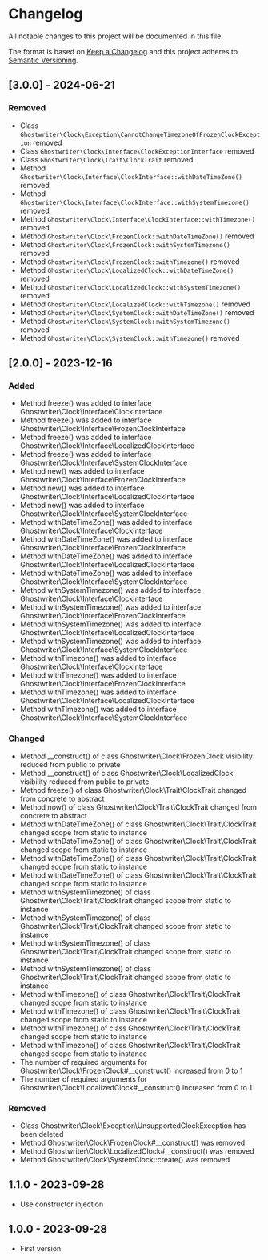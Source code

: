 # Changelog

All notable changes to this project will be documented in this file.

The format is based on [Keep a Changelog](http://keepachangelog.com/)
and this project adheres to [Semantic Versioning](http://semver.org/).

## [3.0.0] - 2024-06-21

### Removed

- Class `Ghostwriter\Clock\Exception\CannotChangeTimezoneOfFrozenClockException` removed
- Class `Ghostwriter\Clock\Interface\ClockExceptionInterface` removed
- Class `Ghostwriter\Clock\Trait\ClockTrait` removed
- Method `Ghostwriter\Clock\Interface\ClockInterface::withDateTimeZone()` removed
- Method `Ghostwriter\Clock\Interface\ClockInterface::withSystemTimezone()` removed
- Method `Ghostwriter\Clock\Interface\ClockInterface::withTimezone()` removed
- Method `Ghostwriter\Clock\FrozenClock::withDateTimeZone()` removed
- Method `Ghostwriter\Clock\FrozenClock::withSystemTimezone()` removed
- Method `Ghostwriter\Clock\FrozenClock::withTimezone()` removed
- Method `Ghostwriter\Clock\LocalizedClock::withDateTimeZone()` removed
- Method `Ghostwriter\Clock\LocalizedClock::withSystemTimezone()` removed
- Method `Ghostwriter\Clock\LocalizedClock::withTimezone()` removed
- Method `Ghostwriter\Clock\SystemClock::withDateTimeZone()` removed
- Method `Ghostwriter\Clock\SystemClock::withSystemTimezone()` removed
- Method `Ghostwriter\Clock\SystemClock::withTimezone()` removed

## [2.0.0] - 2023-12-16

### Added

- Method freeze() was added to interface Ghostwriter\Clock\Interface\ClockInterface
- Method freeze() was added to interface Ghostwriter\Clock\Interface\FrozenClockInterface
- Method freeze() was added to interface Ghostwriter\Clock\Interface\LocalizedClockInterface
- Method freeze() was added to interface Ghostwriter\Clock\Interface\SystemClockInterface
- Method new() was added to interface Ghostwriter\Clock\Interface\FrozenClockInterface
- Method new() was added to interface Ghostwriter\Clock\Interface\LocalizedClockInterface
- Method new() was added to interface Ghostwriter\Clock\Interface\SystemClockInterface
- Method withDateTimeZone() was added to interface Ghostwriter\Clock\Interface\ClockInterface
- Method withDateTimeZone() was added to interface Ghostwriter\Clock\Interface\FrozenClockInterface
- Method withDateTimeZone() was added to interface Ghostwriter\Clock\Interface\LocalizedClockInterface
- Method withDateTimeZone() was added to interface Ghostwriter\Clock\Interface\SystemClockInterface
- Method withSystemTimezone() was added to interface Ghostwriter\Clock\Interface\ClockInterface
- Method withSystemTimezone() was added to interface Ghostwriter\Clock\Interface\FrozenClockInterface
- Method withSystemTimezone() was added to interface Ghostwriter\Clock\Interface\LocalizedClockInterface
- Method withSystemTimezone() was added to interface Ghostwriter\Clock\Interface\SystemClockInterface
- Method withTimezone() was added to interface Ghostwriter\Clock\Interface\ClockInterface
- Method withTimezone() was added to interface Ghostwriter\Clock\Interface\FrozenClockInterface
- Method withTimezone() was added to interface Ghostwriter\Clock\Interface\LocalizedClockInterface
- Method withTimezone() was added to interface Ghostwriter\Clock\Interface\SystemClockInterface

### Changed

- Method __construct() of class Ghostwriter\Clock\FrozenClock visibility reduced from public to private
- Method __construct() of class Ghostwriter\Clock\LocalizedClock visibility reduced from public to private
- Method freeze() of class Ghostwriter\Clock\Trait\ClockTrait changed from concrete to abstract
- Method now() of class Ghostwriter\Clock\Trait\ClockTrait changed from concrete to abstract
- Method withDateTimeZone() of class Ghostwriter\Clock\Trait\ClockTrait changed scope from static to instance
- Method withDateTimeZone() of class Ghostwriter\Clock\Trait\ClockTrait changed scope from static to instance
- Method withDateTimeZone() of class Ghostwriter\Clock\Trait\ClockTrait changed scope from static to instance
- Method withDateTimeZone() of class Ghostwriter\Clock\Trait\ClockTrait changed scope from static to instance
- Method withSystemTimezone() of class Ghostwriter\Clock\Trait\ClockTrait changed scope from static to instance
- Method withSystemTimezone() of class Ghostwriter\Clock\Trait\ClockTrait changed scope from static to instance
- Method withSystemTimezone() of class Ghostwriter\Clock\Trait\ClockTrait changed scope from static to instance
- Method withSystemTimezone() of class Ghostwriter\Clock\Trait\ClockTrait changed scope from static to instance
- Method withTimezone() of class Ghostwriter\Clock\Trait\ClockTrait changed scope from static to instance
- Method withTimezone() of class Ghostwriter\Clock\Trait\ClockTrait changed scope from static to instance
- Method withTimezone() of class Ghostwriter\Clock\Trait\ClockTrait changed scope from static to instance
- Method withTimezone() of class Ghostwriter\Clock\Trait\ClockTrait changed scope from static to instance
- The number of required arguments for Ghostwriter\Clock\FrozenClock#__construct() increased from 0 to 1
- The number of required arguments for Ghostwriter\Clock\LocalizedClock#__construct() increased from 0 to 1

### Removed

- Class Ghostwriter\Clock\Exception\UnsupportedClockException has been deleted
- Method Ghostwriter\Clock\FrozenClock#__construct() was removed
- Method Ghostwriter\Clock\LocalizedClock#__construct() was removed
- Method Ghostwriter\Clock\SystemClock::create() was removed

## 1.1.0 - 2023-09-28

- Use constructor injection

## 1.0.0 - 2023-09-28

- First version
